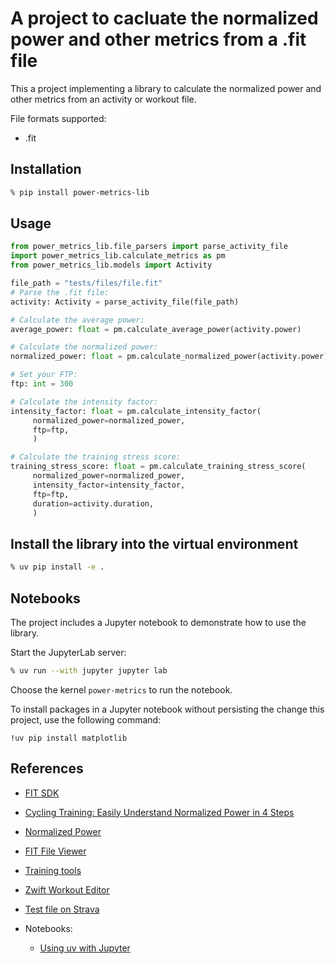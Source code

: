 # A project to cacluate the normalized power and other metrics from a .fit file

This a project implementing a library to calculate the normalized power and other metrics from an activity or workout file.

File formats supported:

- .fit

## Installation

```zsh
% pip install power-metrics-lib
```

## Usage

```python
from power_metrics_lib.file_parsers import parse_activity_file
import power_metrics_lib.calculate_metrics as pm
from power_metrics_lib.models import Activity

file_path = "tests/files/file.fit"
# Parse the .fit file:
activity: Activity = parse_activity_file(file_path)

# Calculate the average power:
average_power: float = pm.calculate_average_power(activity.power)

# Calculate the normalized power:
normalized_power: float = pm.calculate_normalized_power(activity.power)

# Set your FTP:
ftp: int = 300

# Calculate the intensity factor:
intensity_factor: float = pm.calculate_intensity_factor(
     normalized_power=normalized_power,
     ftp=ftp,
     )

# Calculate the training stress score:
training_stress_score: float = pm.calculate_training_stress_score(
     normalized_power=normalized_power,
     intensity_factor=intensity_factor,
     ftp=ftp,
     duration=activity.duration,
     )
```
## Install the library into the virtual environment

```zsh
% uv pip install -e .
```
## Notebooks

The project includes a Jupyter notebook to demonstrate how to use the library.

Start the JupyterLab server:

```zsh
% uv run --with jupyter jupyter lab
```

Choose the kernel `power-metrics` to run the notebook.

To install packages in a Jupyter notebook without persisting the change this project, use the following command:

```notebook
!uv pip install matplotlib
```

## References

- [FIT SDK](https://www.thisisant.com/resources/fit/)
- [Cycling Training: Easily Understand Normalized Power in 4 Steps](https://jaylocycling.com/easily-understand-cycling-normalized-power/)
- [Normalized Power](https://www.trainingpeaks.com/blog/normalized-power/)
- [FIT File Viewer](https://www.fitfileviewer.com/)
- [Training tools](https://www.mapmytracks.com/tools/tss-calculator)
- [Zwift Workout Editor](https://www.zwiftworkout.com/)
- [Test file on Strava](https://www.strava.com/activities/12868899187)

- Notebooks:
  - [Using uv with Jupyter](https://docs.astral.sh/uv/guides/integration/jupyter/)
